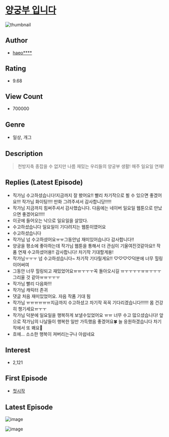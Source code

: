 # [양궁부 입니다](https://comic.naver.com/bestChallenge/list?titleId=793202)
![thumbnail](https://image-comic.pstatic.net/user_contents_data/challenge_comic/2022/04/10/354918/thumbnail_202x164c2dd6ec2_cace_49c5_814f_f5a62723b380_00000599.JPEG)

## Author
- [haeo****](https://comic.naver.com/artistTitle?id=354918)

## Rating
- 9.68

## View Count
- 700000

## Genre
- 일상, 개그

## Description
> 천방지축 종잡을 수 없지만 나름 재밌는 우리들의 양궁부 생활! 매주 일요일 연재!

## Replies (Latest Episode)
- 직가님 수고하셨습니다!지금까지 잘 봤어요!! 빨리 차기작으로 뵐 수 있으면 좋겠어요!!! 작가님 화이팅!!!! 만화 그려주셔서 감사합니당!!!!!
- 작가님 지금까지 힘써주셔서 감사했습니다. 다음에는 네이버 일요일 웹툰으로 만났으면 좋겠어요!!!!!
- 이곳에 들어오는 낙으로 일요일을 살았다.
- 수고하셨습니다 일요일이 기다려지는 웹툰이였어요
- 수고하셨습니다
- 작가님 넘 수고하셨어요ㅠㅠ그동안넘 재미있어습니다 감사합니다!!
- 양궁을 평소에 좋아하는데 작가님 웹툰을 통해서 더 관심이 기울여진것같아요!! 작품 연재 수고하셨어용!! 감사합니다! 차기작 기대할게용!
- 작가님ㅜㅜㅜ 넘 수고하셨습니다~ 차기작 기다릴게요!! ♡♡♡♡덕분에 너무 힐링이어써여
- 그동안 너무 힐링되고 재밌었어요ㅠㅠㅜㅜㅜ꼭 돌아오시길 ㅠㅜㅜㅜㅜㅠㅠㅜㅜㅜ 그리울 것 같아ㅠㅠㅜㅜㅜ
- 작가님 빨리 다음화!!!
- 작가님 캐릭터 존귀
- 댓글 처음 재미있었어요. 자음 작품 기대 됨
- 작가님 ㅠㅠㅠㅠㅠㅠ지금까지 수고하셨고 차기작 꼭꼭 기다리겠습니다!!!!!! 몸 건강히 챙기세요ㅠㅜㅜ
- 작가님 덕분에 일요일을 행복하게 보낼수있었어요 ㅠㅠ 너무 수고 많으셨습니다! 앞으로 작가님의 나날들이 행복한 일만 가득했음 좋겠어요🍀 늘 응원하겠습니다 차기작에서 또 봬요🫶
- 흐에... 소소한 행복이 져버리는구나 아쉽네요

## Interest
- 2,121

## First Episode
- [첫시작](https://comic.naver.com/bestChallenge/detail?titleId=793202&no=1)

## Latest Episode
![image](https://image-comic.pstatic.net/user_contents_data/challenge_comic/2023/01/08/354918/upload_3832674755419649329.jpeg)

![image](https://image-comic.pstatic.net/user_contents_data/challenge_comic/2023/01/08/354918/upload_4121700993286616624.jpeg)
